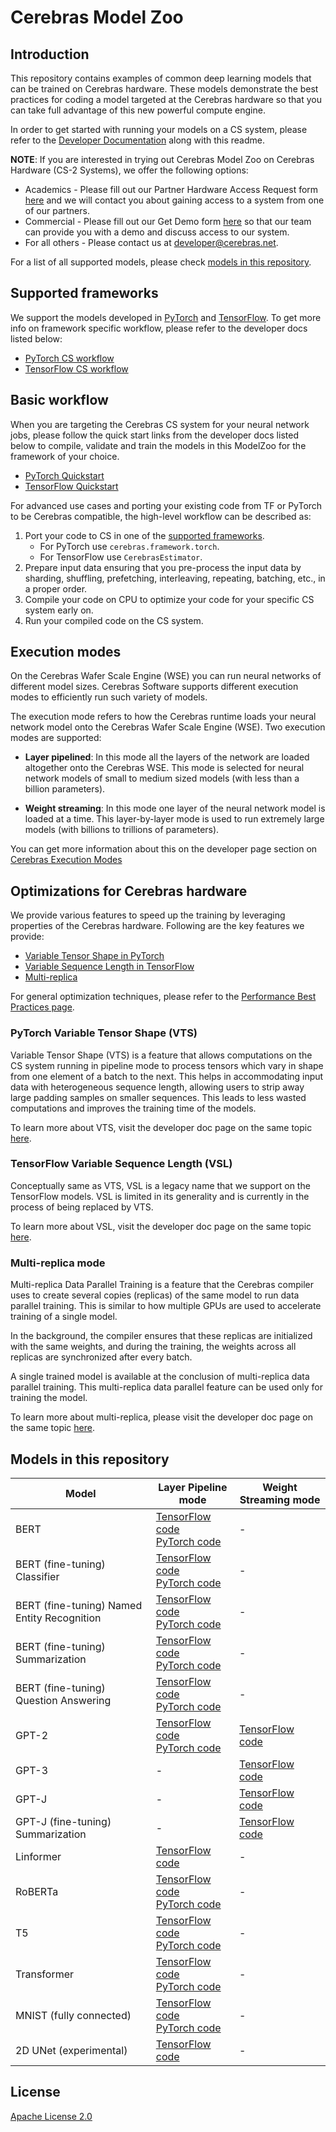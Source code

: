 # Cerebras Model Zoo

## Introduction

This repository contains examples of common deep learning models that can be trained on Cerebras hardware. These models demonstrate the best practices for coding a model targeted at the Cerebras hardware so that you can take full advantage of this new powerful compute engine.

In order to get started with running your models on a CS system, please refer to the [Developer Documentation](https://docs.cerebras.net/en/latest/index.html) along with this readme.

**NOTE**: If you are interested in trying out Cerebras Model Zoo on Cerebras Hardware (CS-2 Systems), we offer the following options:

- Academics - Please fill out our Partner Hardware Access Request form [here](https://www.cerebras.net/developers/partner-hardware-access-request/) and we will contact you about gaining access to a system from one of our partners.
- Commercial - Please fill out our Get Demo form [here]( https://www.cerebras.net/get-demo/) so that our team can provide you with a demo and discuss access to our system.
- For all others - Please contact us at developer@cerebras.net.

For a list of all supported models, please check [models in this repository](#models-in-this-repository).

## Supported frameworks

We support the models developed in [PyTorch](https://pytorch.org/) and [TensorFlow](https://www.tensorflow.org/). To get more info on framework specific workflow, please refer to the developer docs listed below:

- [PyTorch CS workflow](https://docs.cerebras.net/en/latest/pytorch-docs/pytorch-cs-workflow.html)
- [TensorFlow CS workflow](https://docs.cerebras.net/en/latest/tensorflow-docs/cs-tf-workflow.html)

## Basic workflow

When you are targeting the Cerebras CS system for your neural network jobs, please follow the quick start links from the developer docs listed below to compile, validate and train the models in this ModelZoo for the framework of your choice.

- [PyTorch Quickstart](https://docs.cerebras.net/en/latest/getting-started/cs-pytorch-qs.html)
- [TensorFlow Quickstart](https://docs.cerebras.net/en/latest/getting-started/cs-tf-quickstart.html)

For advanced use cases and porting your existing code from TF or PyTorch to be Cerebras compatible, the high-level workflow can be described as:

1. Port your code to CS in one of the [supported frameworks](#supported-frameworks).
   - For PyTorch use `cerebras.framework.torch`.
   - For TensorFlow use `CerebrasEstimator`.
2. Prepare input data ensuring that you pre-process the input data by sharding, shuffling, prefetching, interleaving, repeating, batching, etc., in a proper order.
3. Compile your code on CPU to optimize your code for your specific CS system early on.
4. Run your compiled code on the CS system.

## Execution modes

On the Cerebras Wafer Scale Engine (WSE) you can run neural networks of different model sizes. Cerebras Software supports different execution modes to efficiently run such variety of models.

The execution mode refers to how the Cerebras runtime loads your neural network model onto the Cerebras Wafer Scale Engine (WSE). Two execution modes are supported:

- **Layer pipelined**: In this mode all the layers of the network are loaded altogether onto the Cerebras WSE. This mode is selected for neural network models of small to medium sized models (with less than a billion parameters).

- **Weight streaming**: In this mode one layer of the neural network model is loaded at a time. This layer-by-layer mode is used to run extremely large models (with billions to trillions of parameters).

You can get more information about this on the developer page section on [Cerebras Execution Modes](https://docs.cerebras.net/en/latest/cerebras-basics/cerebras-execution-modes.html#cerebras-execution-modes)

## Optimizations for Cerebras hardware

We provide various features to speed up the training by leveraging properties of the Cerebras hardware. Following are the key features we provide:

- [Variable Tensor Shape in PyTorch](#pytorch-variable-tensor-shape-vts)
- [Variable Sequence Length in TensorFlow](#tensorflow-variable-sequence-length-vsl)
- [Multi-replica](#multi-replica-mode)

For general optimization techniques, please refer to the [Performance Best Practices page](https://docs.cerebras.net/en/latest/general/performance-optimization.html).

### PyTorch Variable Tensor Shape (VTS)

Variable Tensor Shape (VTS) is a feature that allows computations on the CS system running in pipeline mode to process tensors which vary in shape from one element of a batch to the next. This helps in accommodating input data with heterogeneous sequence length, allowing users to strip away large padding samples on smaller sequences. This leads to less wasted computations and improves the training time of the models.

To learn more about VTS, visit the developer doc page on the same topic [here](https://docs.cerebras.net/en/latest/pytorch-docs/pytorch-vts.html).

### TensorFlow Variable Sequence Length (VSL)

Conceptually same as VTS, VSL is a legacy name that we support on the TensorFlow models. VSL is limited in its generality and is currently in the process of being replaced by VTS.

To learn more about VSL, visit the developer doc page on the same topic [here](https://docs.cerebras.net/en/latest/tensorflow-docs/tf-vsl.html).

### Multi-replica mode

Multi-replica Data Parallel Training is a feature that the Cerebras compiler uses to create several copies (replicas) of the same model to run data parallel training. This is similar to how multiple GPUs are used to accelerate training of a single model.

In the background, the compiler ensures that these replicas are initialized with the same weights, and during the training, the weights across all replicas are synchronized after every batch.

A single trained model is available at the conclusion of multi-replica data parallel training. This multi-replica data parallel feature can be used only for training the model.

To learn more about multi-replica, please visit the developer doc page on the same topic [here](https://docs.cerebras.net/en/latest/general/multi-replica-data-parallel-training.html).

## Models in this repository

| Model | Layer Pipeline mode | Weight Streaming mode |
|---|---|---|
| BERT | [TensorFlow code](./modelzoo/transformers/tf/bert/)<br>[PyTorch code](./modelzoo/transformers/pytorch/bert/) | - |
| BERT (fine-tuning) Classifier | [TensorFlow code](./modelzoo/transformers/tf/bert/fine_tuning/classifier/)<br>[PyTorch code](./modelzoo/transformers/pytorch/bert/fine_tuning/classifier/) | - |
| BERT (fine-tuning) Named Entity Recognition | [TensorFlow code](./modelzoo/transformers/tf/bert/fine_tuning/token_classifier/)<br>[PyTorch code](./modelzoo/transformers/pytorch/bert/fine_tuning/token_classifier/) | - |
| BERT (fine-tuning) Summarization | [TensorFlow code](./modelzoo/transformers/tf/bert/fine_tuning/extractive_summarization/)<br>[PyTorch code](./modelzoo/transformers/pytorch/bert/fine_tuning/extractive_summarization/) | - |
| BERT (fine-tuning) Question Answering | [TensorFlow code](./modelzoo/transformers/tf/bert/fine_tuning/qa/)<br>[PyTorch code](./modelzoo/transformers/pytorch/bert/fine_tuning/qa/) | - |
| GPT-2 | [TensorFlow code](./modelzoo/transformers/tf/gpt2/)<br>[PyTorch code](./modelzoo/transformers/pytorch/gpt2/) | [TensorFlow code](./modelzoo/transformers/tf/gpt2/) |
| GPT-3 | - | [TensorFlow code](./modelzoo/transformers/tf/gpt3/) |
| GPT-J | - | [TensorFlow code](./modelzoo/transformers/tf/gptj/) |
| GPT-J (fine-tuning) Summarization | - | [TensorFlow code](./modelzoo/transformers/tf/gptj/fine_tuning/abstractive_summarization/) |
| Linformer | [TensorFlow code](./modelzoo/transformers/tf/linformer/) | - |
| RoBERTa | [TensorFlow code](./modelzoo/transformers/tf/bert/)<br>[PyTorch code](./modelzoo/transformers/pytorch/bert/) | - |
| T5 | [TensorFlow code](./modelzoo/transformers/tf/t5/)<br>[PyTorch code](./modelzoo/transformers/pytorch/t5/) | - |
| Transformer | [TensorFlow code](./modelzoo/transformers/tf/transformer/)<br>[PyTorch code](./modelzoo/transformers/pytorch/transformer/) | - |
| MNIST (fully connected) | [TensorFlow code](./modelzoo/fc_mnist/tf/)<br>[PyTorch code](./modelzoo/fc_mnist/pytorch/) | - |
| 2D UNet (experimental) | [TensorFlow code](./modelzoo/unet/tf/) | - |

## License

[Apache License 2.0](./LICENSE)
